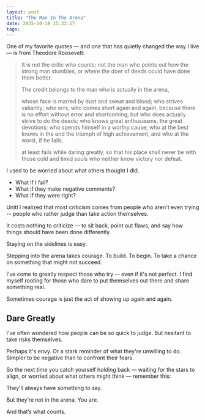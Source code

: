 ```yaml
---
layout: post
title: "The Man In The Arena"
date: 2025-10-18 15:33:17
tags:
---
```


One of my favorite quotes — and one that has quietly changed the way I live — is from Theodore Roosevelt:

> It is not the critic who counts; not the man who points out how the strong man stumbles, or where the doer of deeds could have done them better.
>
> The credit belongs to the man who is actually in the arena,
>
> whose face is marred by dust and sweat and blood; who strives valiantly; who errs, who comes short again and again, because there is no effort without error and shortcoming; but who does actually strive to do the deeds; who knows great enthusiasms, the great devotions; who spends himself in a worthy cause; who at the best knows in the end the triumph of high achievement, and who at the worst, if he fails,
>
> at least fails while daring greatly, so that his place shall never be with those cold and timid souls who neither know victory nor defeat.

I used to be worried about what others thought I did.

- What if I fail?
- What if they make negative comments?
- What if they were right?

Unitl I realized that most criticism comes from people who aren't even trying -- people who rather judge than take action themselves.

It costs nothing to criticize — to sit back, point out flaws, and say how things should have been done differently.

Staying on the sidelines is easy.

Stepping into the arena takes courage. To build. To begin. To take a chance on something that might not succeed.

I've come to greatly respect those who try -- even if it's not perfect. I find myself rooting for those who dare to put themselves out there and share something real.

Sometimes courage is just the act of showing up again and again.

## Dare Greatly

I've often wondered how people can be so quick to judge. But hesitant to take risks themselves.

Perhaps it's envy. Or a stark reminder of what they're unwilling to do. Simpler to be negative than to confront their fears.

So the next time you catch yourself holding back — waiting for the stars to align, or worried about what others might think — remember this:

They'll always have something to say.

But they’re not in the arena. You are.

And that’s what counts.
